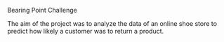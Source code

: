 Bearing Point Challenge

The aim of the project was to analyze the data of an online shoe store to predict how likely a customer was to return a product.
